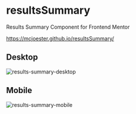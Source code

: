 # resultsSummary
Results Summary Component for Frontend Mentor

https://mcjoester.github.io/resultsSummary/

## Desktop
![results-summary-desktop](https://github.com/Mcjoester/resultsSummary/assets/30557274/387395a9-0b42-48ae-869e-3069e6f86538)

## Mobile
![results-summary-mobile](https://github.com/Mcjoester/resultsSummary/assets/30557274/d29ac9c9-fa85-4bbf-a3c1-8e44e713b53a)

